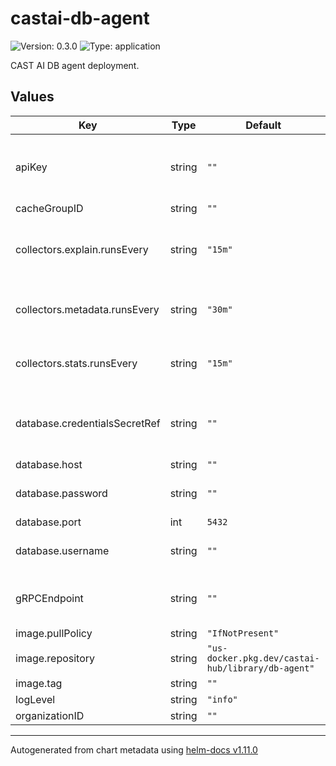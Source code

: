 # castai-db-agent

![Version: 0.3.0](https://img.shields.io/badge/Version-0.3.0-informational?style=flat-square) ![Type: application](https://img.shields.io/badge/Type-application-informational?style=flat-square)

CAST AI DB agent deployment.

## Values

| Key | Type | Default | Description |
|-----|------|---------|-------------|
| apiKey | string | `""` | Token to be used for authorizing access to the CAST AI API. |
| cacheGroupID | string | `""` |  |
| collectors.explain.runsEvery | string | `"15m"` | Frequency in which execution plans are collected |
| collectors.metadata.runsEvery | string | `"30m"` | Frequency in which table metadata is collected |
| collectors.stats.runsEvery | string | `"15m"` | Frequency in which index statistics are collected |
| database.credentialsSecretRef | string | `""` | Name of secret with username for database authentication |
| database.host | string | `""` |  |
| database.password | string | `""` | Password for database authentication |
| database.port | int | `5432` |  |
| database.username | string | `""` | Username for database authentication |
| gRPCEndpoint | string | `""` | URL to the CAST AI API gRPC endpoint. |
| image.pullPolicy | string | `"IfNotPresent"` |  |
| image.repository | string | `"us-docker.pkg.dev/castai-hub/library/db-agent"` |  |
| image.tag | string | `""` |  |
| logLevel | string | `"info"` |  |
| organizationID | string | `""` |  |

----------------------------------------------
Autogenerated from chart metadata using [helm-docs v1.11.0](https://github.com/norwoodj/helm-docs/releases/v1.11.0)
